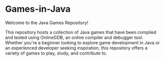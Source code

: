 # Games-in-Java

Welcome to the Java Games Repository!

This repository hosts a collection of Java games that have been compiled and tested using OnlineGDB, an online compiler and debugger tool. Whether you're a beginner looking to explore game development in Java or an experienced developer seeking inspiration, this repository offers a variety of games to play, study, and contribute to.
